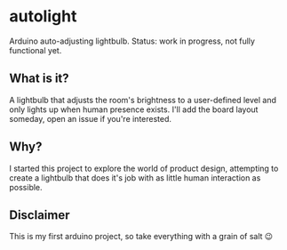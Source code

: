 # autolight
Arduino auto-adjusting lightbulb.
Status: work in progress, not fully functional yet.

## What is it?
A lightbulb that adjusts the room's brightness to a user-defined level and only lights up when human presence exists.
I'll add the board layout someday, open an issue if you're interested.

## Why?
I started this project to explore the world of product design, attempting to create a lightbulb that does it's job with as little human interaction as possible.

## Disclaimer
This is my first arduino project, so take everything with a grain of salt :wink:

